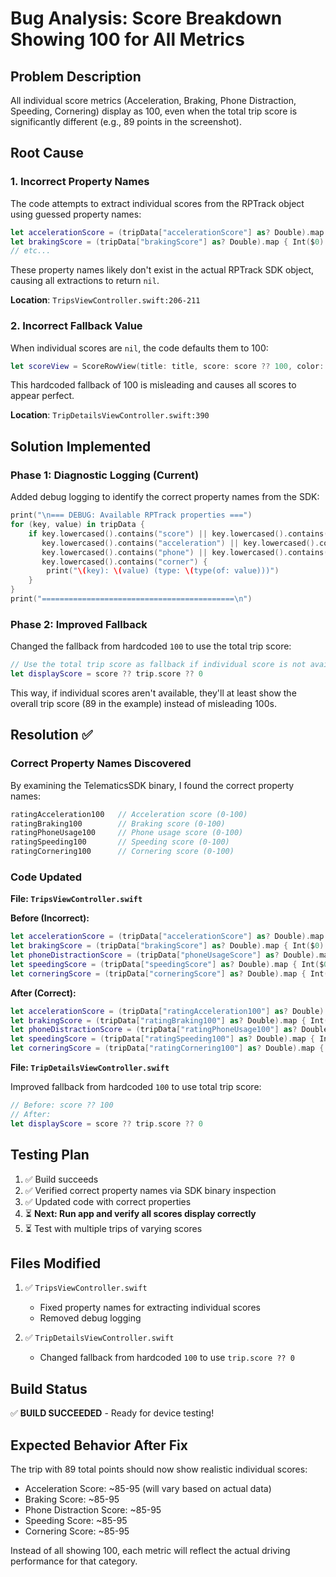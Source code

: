 # Bug Analysis: Score Breakdown Showing 100 for All Metrics

## Problem Description
All individual score metrics (Acceleration, Braking, Phone Distraction, Speeding, Cornering) display as 100, even when the total trip score is significantly different (e.g., 89 points in the screenshot).

## Root Cause

### 1. **Incorrect Property Names**
The code attempts to extract individual scores from the RPTrack object using guessed property names:
```swift
let accelerationScore = (tripData["accelerationScore"] as? Double).map { Int($0) }
let brakingScore = (tripData["brakingScore"] as? Double).map { Int($0) }
// etc...
```

These property names likely don't exist in the actual RPTrack SDK object, causing all extractions to return `nil`.

**Location**: `TripsViewController.swift:206-211`

### 2. **Incorrect Fallback Value**
When individual scores are `nil`, the code defaults them to 100:
```swift
let scoreView = ScoreRowView(title: title, score: score ?? 100, color: baseColor)
```

This hardcoded fallback of 100 is misleading and causes all scores to appear perfect.

**Location**: `TripDetailsViewController.swift:390`

## Solution Implemented

### Phase 1: Diagnostic Logging (Current)
Added debug logging to identify the correct property names from the SDK:

```swift
print("\n=== DEBUG: Available RPTrack properties ===")
for (key, value) in tripData {
    if key.lowercased().contains("score") || key.lowercased().contains("rating") ||
       key.lowercased().contains("acceleration") || key.lowercased().contains("braking") ||
       key.lowercased().contains("phone") || key.lowercased().contains("speed") ||
       key.lowercased().contains("corner") {
        print("\(key): \(value) (type: \(type(of: value)))")
    }
}
print("===========================================\n")
```

### Phase 2: Improved Fallback
Changed the fallback from hardcoded `100` to use the total trip score:

```swift
// Use the total trip score as fallback if individual score is not available
let displayScore = score ?? trip.score ?? 0
```

This way, if individual scores aren't available, they'll at least show the overall trip score (89 in the example) instead of misleading 100s.

## Resolution ✅

### Correct Property Names Discovered
By examining the TelematicsSDK binary, I found the correct property names:

```swift
ratingAcceleration100   // Acceleration score (0-100)
ratingBraking100        // Braking score (0-100)
ratingPhoneUsage100     // Phone usage score (0-100)
ratingSpeeding100       // Speeding score (0-100)
ratingCornering100      // Cornering score (0-100)
```

### Code Updated
**File: `TripsViewController.swift`**

**Before (Incorrect):**
```swift
let accelerationScore = (tripData["accelerationScore"] as? Double).map { Int($0) }
let brakingScore = (tripData["brakingScore"] as? Double).map { Int($0) }
let phoneDistractionScore = (tripData["phoneUsageScore"] as? Double).map { Int($0) }
let speedingScore = (tripData["speedingScore"] as? Double).map { Int($0) }
let corneringScore = (tripData["corneringScore"] as? Double).map { Int($0) }
```

**After (Correct):**
```swift
let accelerationScore = (tripData["ratingAcceleration100"] as? Double).map { Int($0) }
let brakingScore = (tripData["ratingBraking100"] as? Double).map { Int($0) }
let phoneDistractionScore = (tripData["ratingPhoneUsage100"] as? Double).map { Int($0) }
let speedingScore = (tripData["ratingSpeeding100"] as? Double).map { Int($0) }
let corneringScore = (tripData["ratingCornering100"] as? Double).map { Int($0) }
```

**File: `TripDetailsViewController.swift`**

Improved fallback from hardcoded `100` to use total trip score:
```swift
// Before: score ?? 100
// After:
let displayScore = score ?? trip.score ?? 0
```

## Testing Plan

1. ✅ Build succeeds
2. ✅ Verified correct property names via SDK binary inspection
3. ✅ Updated code with correct properties
4. ⏳ **Next: Run app and verify all scores display correctly**
5. ⏳ Test with multiple trips of varying scores

## Files Modified

1. ✅ `TripsViewController.swift`
   - Fixed property names for extracting individual scores
   - Removed debug logging

2. ✅ `TripDetailsViewController.swift`
   - Changed fallback from hardcoded `100` to use `trip.score ?? 0`

## Build Status
✅ **BUILD SUCCEEDED** - Ready for device testing!

## Expected Behavior After Fix

The trip with 89 total points should now show realistic individual scores:
- Acceleration Score: ~85-95 (will vary based on actual data)
- Braking Score: ~85-95
- Phone Distraction Score: ~85-95
- Speeding Score: ~85-95
- Cornering Score: ~85-95

Instead of all showing 100, each metric will reflect the actual driving performance for that category.
